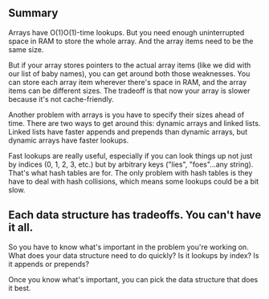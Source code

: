 ## Summary

Arrays have O(1)O(1)-time lookups. But you need enough uninterrupted space in RAM to store the whole array. And the array items need to be the same size.


But if your array stores pointers to the actual array items (like we did with our list of baby names), you can get around both those weaknesses. You can store each array item wherever there's space in RAM, and the array items can be different sizes. The tradeoff is that now your array is slower because it's not cache-friendly.


Another problem with arrays is you have to specify their sizes ahead of time. There are two ways to get around this: dynamic arrays and linked lists. Linked lists have faster appends and prepends than dynamic arrays, but dynamic arrays have faster lookups.


Fast lookups are really useful, especially if you can look things up not just by indices (0, 1, 2, 3, etc.) but by arbitrary keys ("lies", "foes"...any string). That's what hash tables are for. The only problem with hash tables is they have to deal with hash collisions, which means some lookups could be a bit slow.

## Each data structure has tradeoffs. You can't have it all.


So you have to know what's important in the problem you're working on. What does your data structure need to do quickly? Is it lookups by index? Is it appends or prepends?


Once you know what's important, you can pick the data structure that does it best.
